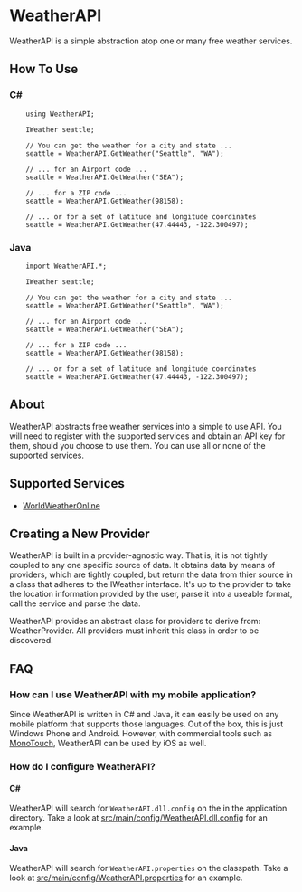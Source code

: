 WeatherAPI
==========

WeatherAPI is a simple abstraction atop one or many free weather services.

How To Use
----------

### C&#35;

        using WeatherAPI;
        
        IWeather seattle;
        
        // You can get the weather for a city and state ...
        seattle = WeatherAPI.GetWeather("Seattle", "WA");
        
        // ... for an Airport code ...
        seattle = WeatherAPI.GetWeather("SEA");
        
        // ... for a ZIP code ...
        seattle = WeatherAPI.GetWeather(98158);

        // ... or for a set of latitude and longitude coordinates
        seattle = WeatherAPI.GetWeather(47.44443, -122.300497);
        
### Java

        import WeatherAPI.*;
        
        IWeather seattle;
        
        // You can get the weather for a city and state ...
        seattle = WeatherAPI.GetWeather("Seattle", "WA");
        
        // ... for an Airport code ...
        seattle = WeatherAPI.GetWeather("SEA");
        
        // ... for a ZIP code ...
        seattle = WeatherAPI.GetWeather(98158);

        // ... or for a set of latitude and longitude coordinates
        seattle = WeatherAPI.GetWeather(47.44443, -122.300497);
        
About
----------

WeatherAPI abstracts free weather services into a simple to use API. You will need to register 
with the supported services and obtain an API key for them, should you choose to use them. You 
can use all or none of the supported services. 

Supported Services
-----------

* [WorldWeatherOnline](http://worldweatheronline.com)

Creating a New Provider
----------

WeatherAPI is built in a provider-agnostic way. That is, it is not tightly coupled to any one 
specific source of data. It obtains data by means of providers, which are tightly coupled, but 
return the data from thier source in a class that adheres to the IWeather interface. It's up to the
provider to take the location information provided by the user, parse it into a useable format,
call the service and parse the data.

WeatherAPI provides an abstract class for providers to derive from: WeatherProvider. All providers
must inherit this class in order to be discovered. 

FAQ
----------

### How can I use WeatherAPI with my mobile application?

Since WeatherAPI is written in C# and Java, it can easily be used on any mobile platform that supports those languages.
Out of the box, this is just Windows Phone and Android. However, with commercial tools such as 
[MonoTouch](http://ios.xamarin.com), WeatherAPI can be used by iOS as well.

### How do I configure WeatherAPI?

#### C&#35;

WeatherAPI will search for `WeatherAPI.dll.config` on the in the application directory. Take a look at [src/main/config/WeatherAPI.dll.config](src/main/config/WeatherAPI.dll.config) for an example.

#### Java

WeatherAPI will search for `WeatherAPI.properties` on the classpath. Take a look at [src/main/config/WeatherAPI.properties](src/main/config/WeatherAPI.properties) for an example.
